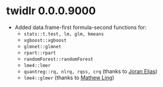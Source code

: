 # twidlr 0.0.0.9000

* Added data.frame-first formula-second functions for:
    * `stats::t.test, lm, glm, kmeans`
    * `xgboost::xgboost`
    * `glmnet::glmnet`
    * `rpart::rpart`
    * `randomForest::randomForest`
    * `lme4::lmer`
    * `quantreg::rq, nlrq, rqss, crq` (thanks to [Joran Elias](https://github.com/joranE))
    * `lme4::glmer` (thanks to [Mathew Ling](https://github.com/Lingtax/))
